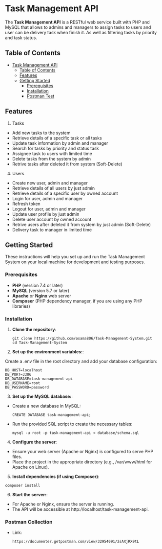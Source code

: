 # Task Management API

The **Task Management API** is a RESTful web service built with PHP and MySQL that allows to admins and managers to assign tasks to users and user can be delivery task when finish it. As well as filtering tasks by priority and task status.

## Table of Contents

-   [Task Management API](#task-management-api)
    -   [Table of Contents](#table-of-contents)
    -   [Features](#features)
    -   [Getting Started](#getting-started)
        -   [Prerequisites](#prerequisites)
        -   [Installation](#installation)
        -   [Postman Test](#postman-test)

## Features

1. Tasks

-   Add new tasks to the system
-   Retrieve details of a specific task or all tasks
-   Update task information by admin and manager
-   Search for tasks by priority and status task
-   Assignee task to users with limited time
-   Delete tasks from the system by admin
-   Retrive tasks after deleted it from system (Soft-Delete)

4. Users

-   Create new user, admin and manager
-   Retrieve details of all users by just admin
-   Retrieve details of a specific user by owned account
-   Login for user, admin and manager
-   Refresh token 
-   Logout for user, admin and manager
-   Update user profile by just admin
-   Delete user account by owned account
-   Retrive users after deleted it from system by just admin (Soft-Delete)
-   Delivery task to manager in limited time

## Getting Started

These instructions will help you set up and run the Task Management System on your local machine for development and testing purposes.

### Prerequisites

-   **PHP** (version 7.4 or later)
-   **MySQL** (version 5.7 or later)
-   **Apache** or **Nginx** web server
-   **Composer** (PHP dependency manager, if you are using any PHP libraries)

### Installation

1. **Clone the repository**:

    ```
    git clone https://github.com/osama806/Task-Management-System.git
    cd Task-Management-System
    ```

2. **Set up the environment variables:**:

Create a .env file in the root directory and add your database configuration:

```
DB_HOST=localhost
DB_PORT=3306
DB_DATABASE=task-management-api
DB_USERNAME=root
DB_PASSWORD=password
```

3. **Set up the MySQL database:**:

-   Create a new database in MySQL:
    ```
    CREATE DATABASE task-management-api;
    ```
-   Run the provided SQL script to create the necessary tables:
    ```
    mysql -u root -p task-management-api < database/schema.sql
    ```

4. **Configure the server**:

-   Ensure your web server (Apache or Nginx) is configured to serve PHP files.
-   Place the project in the appropriate directory (e.g., /var/www/html for Apache on Linux).

5. **Install dependencies (if using Composer)**:

```
composer install
```

6. **Start the server:**:

-   For Apache or Nginx, ensure the server is running.
-   The API will be accessible at http://localhost/task-management-api.

### Postman Collection

-   Link:
    ```
    https://documenter.getpostman.com/view/32954091/2sAXjRX9tL
    ```
